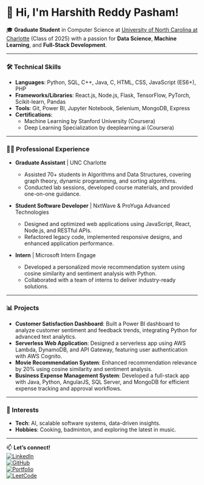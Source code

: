 # 👋 Hi, I'm Harshith Reddy Pasham!

🎓 **Graduate Student** in Computer Science at [University of North Carolina at Charlotte](https://www.charlotte.edu) (Class of 2025) with a passion for **Data Science**, **Machine Learning**, and **Full-Stack Development**.

---

### 🛠️ Technical Skills
- **Languages**: Python, SQL, C++, Java, C, HTML, CSS, JavaScript (ES6+), PHP  
- **Frameworks/Libraries**: React.js, Node.js, Flask, TensorFlow, PyTorch, Scikit-learn, Pandas  
- **Tools**: Git, Power BI, Jupyter Notebook, Selenium, MongoDB, Express  
- **Certifications**:  
  - Machine Learning by Stanford University (Coursera)  
  - Deep Learning Specialization by deeplearning.ai (Coursera)  

---

### 👨‍💻 Professional Experience
- **Graduate Assistant** | UNC Charlotte  
  - Assisted 70+ students in Algorithms and Data Structures, covering graph theory, dynamic programming, and sorting algorithms.  
  - Conducted lab sessions, developed course materials, and provided one-on-one guidance.  

- **Student Software Developer** | NxtWave & ProYuga Advanced Technologies  
  - Designed and optimized web applications using JavaScript, React, Node.js, and RESTful APIs.  
  - Refactored legacy code, implemented responsive designs, and enhanced application performance.

- **Intern** | Microsoft Intern Engage  
  - Developed a personalized movie recommendation system using cosine similarity and sentiment analysis with Python.  
  - Collaborated with a team of interns to deliver industry-ready solutions.

---

### 📊 Projects
- **Customer Satisfaction Dashboard**: Built a Power BI dashboard to analyze customer sentiment and feedback trends, integrating Python for advanced text analytics.  
- **Serverless Web Application**: Designed a serverless app using AWS Lambda, DynamoDB, and API Gateway, featuring user authentication with AWS Cognito.  
- **Movie Recommendation System**: Enhanced recommendation relevance by 20% using cosine similarity and sentiment analysis.  
- **Business Expense Management System**: Developed a full-stack app with Java, Python, AngularJS, SQL Server, and MongoDB for efficient expense tracking and approval workflows.

---

### 🌟 Interests
- **Tech**: AI, scalable software systems, data-driven insights.  
- **Hobbies**: Cooking, badminton, and exploring the latest in music.

---

📫 **Let’s connect!**  
[![LinkedIn](https://img.shields.io/badge/-LinkedIn-blue?logo=linkedin&logoColor=white)](https://www.linkedin.com/in/harshith-reddy-pasham)  
[![GitHub](https://img.shields.io/badge/-GitHub-black?logo=github&logoColor=white)](https://github.com/harshithreddy18)  
[![Portfolio](https://img.shields.io/badge/-Portfolio-orange?logo=web&logoColor=white)](https://harshithreddy18.github.io/portfolio/index.html)  
[![LeetCode](https://img.shields.io/badge/-LeetCode-yellow?logo=leetcode&logoColor=white)](https://leetcode.com/harshithreddyp)
